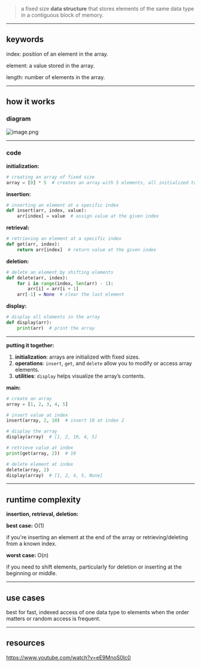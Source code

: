 > a fixed size **data structure** that stores elements of the same data type in a contiguous block of memory.

---

## **keywords**

index: position of an element in the array.

element: a value stored in the array.

length: number of elements in the array.

---

## **how it works**

### **diagram**

![image.png](https://prod-files-secure.s3.us-west-2.amazonaws.com/d61f2617-4cd7-47f3-8c1b-42b35e353d1e/8f3a5c3a-1f1d-4d22-94ce-4c92ce42b6a9/image.png)

---

### **code**

**initialization:**

```python
# creating an array of fixed size
array = [0] * 5  # creates an array with 5 elements, all initialized to 0

```

**insertion:**

```python
# inserting an element at a specific index
def insert(arr, index, value):
    arr[index] = value  # assign value at the given index

```

**retrieval:**

```python
# retrieving an element at a specific index
def get(arr, index):
    return arr[index]  # return value at the given index

```

**deletion:**

```python
# delete an element by shifting elements
def delete(arr, index):
    for i in range(index, len(arr) - 1):
        arr[i] = arr[i + 1]
    arr[-1] = None  # clear the last element

```

**display:**

```python
# display all elements in the array
def display(arr):
    print(arr)  # print the array

```

---

**putting it together:**

1. **initialization**: arrays are initialized with fixed sizes.
2. **operations**: `insert`, `get`, and `delete` allow you to modify or access array elements.
3. **utilities**: `display` helps visualize the array’s contents.

**main:**

```python
# create an array
array = [1, 2, 3, 4, 5]

# insert value at index
insert(array, 2, 10)  # insert 10 at index 2

# display the array
display(array)  # [1, 2, 10, 4, 5]

# retrieve value at index
print(get(array, 2))  # 10

# delete element at index
delete(array, 2)
display(array)  # [1, 2, 4, 5, None]

```

---

## **runtime complexity**

**insertion, retrieval, deletion:**

**best case:** O(1)

if you're inserting an element at the end of the array or retrieving/deleting from a known index.

**worst case:** O(n)

if you need to shift elements, particularly for deletion or inserting at the beginning or middle.

---

## **use cases**

best for fast, indexed access of one data type to elements when the order matters or random access is frequent.

---

## **resources**

https://www.youtube.com/watch?v=eE9MnoS0lc0

